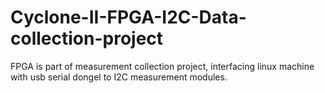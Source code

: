# Cyclone-II-FPGA-I2C-Data-collection-project
FPGA is part of measurement collection project, interfacing linux machine with usb serial dongel to I2C measurement modules. 
